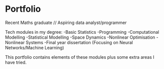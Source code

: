 # Portfolio

Recent Maths graduate // Aspiring data analyst/programmer

Tech modules in my degree:
-Basic Statistics
-Programming
-Computational Modelling
-Statistical Modelling
-Space Dynamics
-Nonlinear Optimisation
-Nonlinear Systems
-Final year dissertation (Focusing on Neural Networks/Machine Learning)

This portfolio contains elements of these modules plus some extra areas I have tried.
